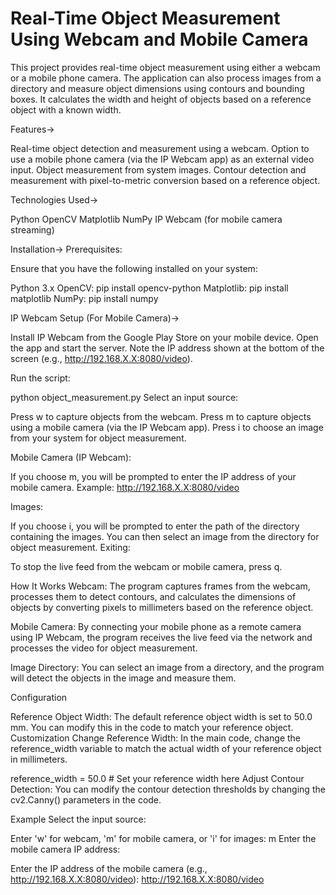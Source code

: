 # Real-Time Object Measurement Using Webcam and Mobile Camera

This project provides real-time object measurement using either a webcam or a mobile phone camera. The application can also process images from a directory and measure object dimensions using contours and bounding boxes. It calculates the width and height of objects based on a reference object with a known width.

Features->

Real-time object detection and measurement using a webcam.
Option to use a mobile phone camera (via the IP Webcam app) as an external video input.
Object measurement from system images.
Contour detection and measurement with pixel-to-metric conversion based on a reference object.

Technologies Used->

Python
OpenCV
Matplotlib
NumPy
IP Webcam (for mobile camera streaming)

Installation->
Prerequisites:

Ensure that you have the following installed on your system:

Python 3.x
OpenCV: pip install opencv-python
Matplotlib: pip install matplotlib
NumPy: pip install numpy

IP Webcam Setup (For Mobile Camera)->

Install IP Webcam from the Google Play Store on your mobile device.
Open the app and start the server.
Note the IP address shown at the bottom of the screen (e.g., http://192.168.X.X:8080/video).

Run the script:

python object_measurement.py
Select an input source:

Press w to capture objects from the webcam.
Press m to capture objects using a mobile camera (via the IP Webcam app).
Press i to choose an image from your system for object measurement.

Mobile Camera (IP Webcam):

If you choose m, you will be prompted to enter the IP address of your mobile camera.
Example: http://192.168.X.X:8080/video

Images:

If you choose i, you will be prompted to enter the path of the directory containing the images.
You can then select an image from the directory for object measurement.
Exiting:

To stop the live feed from the webcam or mobile camera, press q.

How It Works
Webcam: The program captures frames from the webcam, processes them to detect contours, and calculates the dimensions of objects by converting pixels to millimeters based on the reference object.

Mobile Camera: By connecting your mobile phone as a remote camera using IP Webcam, the program receives the live feed via the network and processes the video for object measurement.

Image Directory: You can select an image from a directory, and the program will detect the objects in the image and measure them.

Configuration

Reference Object Width: The default reference object width is set to 50.0 mm. You can modify this in the code to match your reference object.
Customization
Change Reference Width: In the main code, change the reference_width variable to match the actual width of your reference object in millimeters.

reference_width = 50.0  # Set your reference width here
Adjust Contour Detection: You can modify the contour detection thresholds by changing the cv2.Canny() parameters in the code.

Example
Select the input source:

Enter 'w' for webcam, 'm' for mobile camera, or 'i' for images: m
Enter the mobile camera IP address:

Enter the IP address of the mobile camera (e.g., http://192.168.X.X:8080/video): http://192.168.X.X:8080/video
